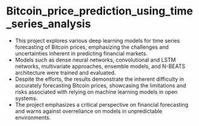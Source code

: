 # Bitcoin_price_prediction_using_time_series_analysis

- This project explores various deep learning models for time series forecasting of Bitcoin prices, emphasizing the challenges and uncertainties inherent in predicting financial markets.
- Models such as dense neural networks, convolutional and LSTM networks, multivariate approaches, ensemble models, and N-BEATS architecture were trained and evaluated.
- Despite the efforts, the results demonstrate the inherent difficulty in accurately forecasting Bitcoin prices, showcasing the limitations and risks associated with relying on machine learning models in open systems.
- The project emphasizes a critical perspective on financial forecasting and warns against overreliance on models in unpredictable environments.
